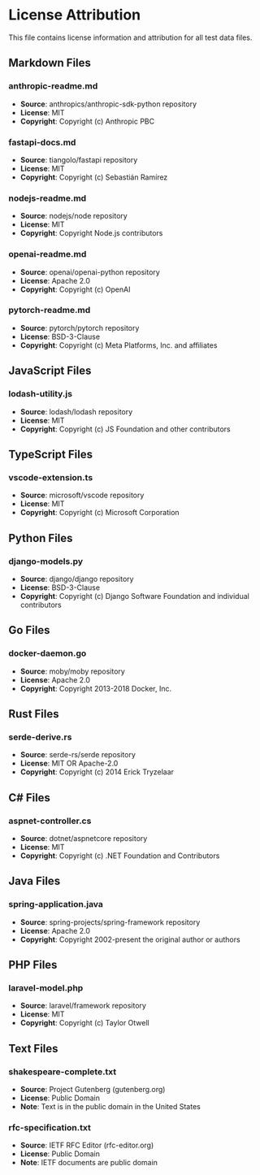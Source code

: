 # License Attribution

This file contains license information and attribution for all test data files.

## Markdown Files

### anthropic-readme.md
- **Source**: anthropics/anthropic-sdk-python repository
- **License**: MIT
- **Copyright**: Copyright (c) Anthropic PBC

### fastapi-docs.md
- **Source**: tiangolo/fastapi repository
- **License**: MIT
- **Copyright**: Copyright (c) Sebastián Ramírez

### nodejs-readme.md
- **Source**: nodejs/node repository
- **License**: MIT
- **Copyright**: Copyright Node.js contributors

### openai-readme.md
- **Source**: openai/openai-python repository
- **License**: Apache 2.0
- **Copyright**: Copyright (c) OpenAI

### pytorch-readme.md
- **Source**: pytorch/pytorch repository
- **License**: BSD-3-Clause
- **Copyright**: Copyright (c) Meta Platforms, Inc. and affiliates

## JavaScript Files

### lodash-utility.js
- **Source**: lodash/lodash repository
- **License**: MIT
- **Copyright**: Copyright (c) JS Foundation and other contributors

## TypeScript Files

### vscode-extension.ts
- **Source**: microsoft/vscode repository
- **License**: MIT
- **Copyright**: Copyright (c) Microsoft Corporation

## Python Files

### django-models.py
- **Source**: django/django repository
- **License**: BSD-3-Clause
- **Copyright**: Copyright (c) Django Software Foundation and individual contributors

## Go Files

### docker-daemon.go
- **Source**: moby/moby repository
- **License**: Apache 2.0
- **Copyright**: Copyright 2013-2018 Docker, Inc.

## Rust Files

### serde-derive.rs
- **Source**: serde-rs/serde repository
- **License**: MIT OR Apache-2.0
- **Copyright**: Copyright (c) 2014 Erick Tryzelaar

## C# Files

### aspnet-controller.cs
- **Source**: dotnet/aspnetcore repository
- **License**: MIT
- **Copyright**: Copyright (c) .NET Foundation and Contributors

## Java Files

### spring-application.java
- **Source**: spring-projects/spring-framework repository
- **License**: Apache 2.0
- **Copyright**: Copyright 2002-present the original author or authors

## PHP Files

### laravel-model.php
- **Source**: laravel/framework repository
- **License**: MIT
- **Copyright**: Copyright (c) Taylor Otwell

## Text Files

### shakespeare-complete.txt
- **Source**: Project Gutenberg (gutenberg.org)
- **License**: Public Domain
- **Note**: Text is in the public domain in the United States

### rfc-specification.txt
- **Source**: IETF RFC Editor (rfc-editor.org)
- **License**: Public Domain
- **Note**: IETF documents are public domain